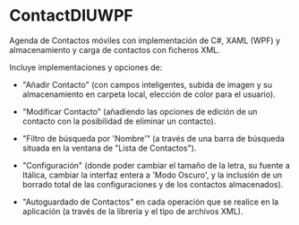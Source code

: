 # ContactDIUWPF
Agenda de Contactos móviles con implementación de C#, XAML (WPF) y almacenamiento y carga de contactos con ficheros XML.

Incluye implementaciones y opciones de:

- "Añadir Contacto" (con campos inteligentes, subida de imagen y su almacenamiento en carpeta local, elección de color para el usuario).

- "Modificar Contacto" (añadiendo las opciones de edición de un contacto con la posibilidad de eliminar un contacto).

- "Filtro de búsqueda por 'Nombre'" (a través de una barra de búsqueda situada en la ventana de "Lista de Contactos").

- "Configuración" (donde poder cambiar el tamaño de la letra, su fuente a Itálica, cambiar la interfaz entera a 'Modo Oscuro', y la inclusión de un borrado total de las configuraciones y de los contactos almacenados).

- "Autoguardado de Contactos" en cada operación que se realice en la aplicación (a través de la librería y el tipo de archivos XML).

